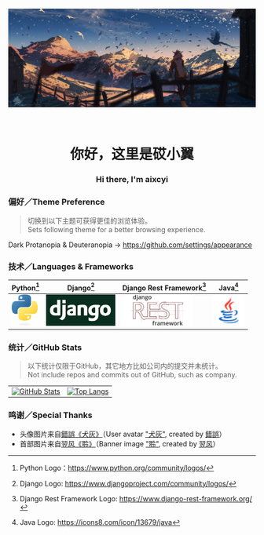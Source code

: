 [![head](./img/head.jpg)](https://www.pixiv.net/artworks/78192650)

<div align="center">
    <h1 style="padding-top: 32px">你好，这里是砹小翼</h1>
    <h3>Hi there, I'm aixcyi</h3>
</div>

### 偏好／Theme Preference

> 切换到以下主题可获得更佳的浏览体验。  
> Sets following theme for a better browsing experience.

Dark Protanopia & Deuteranopia -> https://github.com/settings/appearance

### 技术／Languages & Frameworks

| Python[^1]                                                   | Django[^2]                                                   | Django Rest Framework[^3]                                    | Java[^4]                          |
| ------------------------------------------------------------ | ------------------------------------------------------------ | ------------------------------------------------------------ | --------------------------------- |
| <a href="https://www.python.org/"><img src="./img/python-logo.png" alt="Python Logo" style="height:64px" /></a> | <a href="https://www.djangoproject.com/"><img src="./img/django-logo.png" alt="Django Logo" style="height:64px" /></a> | <a href="https://www.django-rest-framework.org/"><img src="./img/django-rest-framework-logo.png" alt="Django Rest Framework Logo" style="height:64px;" /></a> | <a href="https://docs.oracle.com/javase/8/docs/api/"><img src="./img/java-logo.png" alt="Java Logo" style="height:64px;" /></a> |

[^1]: Python Logo：https://www.python.org/community/logos/
[^2]: Django Logo: https://www.djangoproject.com/community/logos/
[^3]: Django Rest Framework Logo: https://www.django-rest-framework.org/
[^4]: Java Logo: https://icons8.com/icon/13679/java

### 统计／GitHub Stats

> 以下统计仅限于GitHub，其它地方比如公司内的提交并未统计。  
> Not include repos and commits out of GitHub, such as company.

<table>
    <tr>
        <td>
            <a href="https://github.com/anuraghazra/github-readme-stats">
                <img src="https://github-readme-stats.vercel.app/api?username=aixcyi&theme=github_dark&show_icons=true&hide_border=true" alt="GitHub Stats" />
            </a>
        </td>
        <td>
            <a href="https://github.com/anuraghazra/github-readme-stats/blob/master/docs/readme_cn.md">
                <img src="https://github-readme-stats.vercel.app/api/top-langs/?username=aixcyi&theme=github_dark&hide_border=true" alt="Top Langs" />
            </a>
        </td>
    </tr>
</table>

### 鸣谢／Special Thanks

- 头像图片来自[錯誤](https://www.pixiv.net/users/1297556)[《犬灰》](https://www.pixiv.net/artworks/51625987)（User avatar ["犬灰"](https://www.pixiv.net/artworks/51625987), created by [錯誤](https://www.pixiv.net/users/1297556)）
- 首部图片来自[翌风](https://www.pixiv.net/users/23694308)[《聆》](https://www.pixiv.net/artworks/78192650)（Banner image ["聆"](https://www.pixiv.net/artworks/78192650), created by [翌风](https://www.pixiv.net/users/23694308)）

